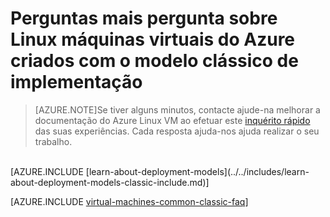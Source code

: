 <properties
    pageTitle="Perguntas mais frequentes do VMs clássicas | Microsoft Azure"
    description="Respostas a algumas perguntas comuns sobre máquinas virtuais de Azure Linux criadas com o modelo de implementação clássico."
    services="virtual-machines-linux"
    documentationCenter=""
    authors="cynthn"
    manager="timlt"
    editor=""
    tags="azure-service-management"/>

<tags
    ms.service="virtual-machines-linux"
    ms.workload="infrastructure-services"
    ms.tgt_pltfrm="vm-linux"
    ms.devlang="na"
    ms.topic="article"
    ms.date="07/28/2016"
    ms.author="cynthn"/>

# <a name="frequently-asked-question-about-azure-linux-virtual-machines-created-with-the-classic-deployment-model"></a>Perguntas mais pergunta sobre Linux máquinas virtuais do Azure criados com o modelo clássico de implementação

> [AZURE.NOTE]Se tiver alguns minutos, contacte ajude-na melhorar a documentação do Azure Linux VM ao efetuar este [inquérito rápido](https://aka.ms/linuxdocsurvey) das suas experiências. Cada resposta ajuda-nos ajuda realizar o seu trabalho.
<br />
[AZURE.INCLUDE [learn-about-deployment-models](../../includes/learn-about-deployment-models-classic-include.md)]

[AZURE.INCLUDE [virtual-machines-common-classic-faq](../../includes/virtual-machines-common-classic-faq.md)]
